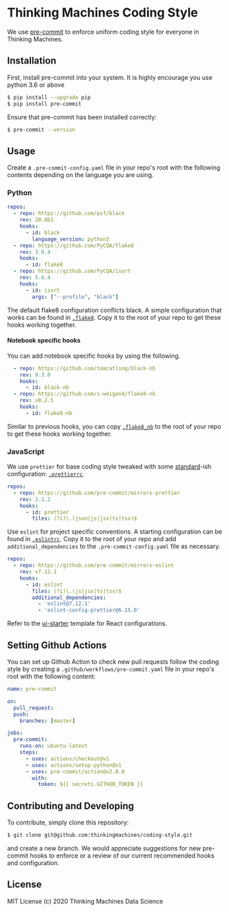 # Thinking Machines Coding Style

We use [pre-commit](https://pre-commit.com) to enforce uniform coding style for everyone
in Thinking Machines.

## Installation

First, install pre-commit into your system. It is highly encourage you use python 3.6 or above

```sh
$ pip install --upgrade pip
$ pip install pre-commit
```

Ensure that pre-commit has been installed correctly:

```sh
$ pre-commit --version
```

## Usage

Create a `.pre-commit-config.yaml` file in your repo's root with the following contents
depending on the language you are using.

### Python

```yaml
repos:
  - repo: https://github.com/psf/black
    rev: 20.8b1
    hooks:
      - id: black
        language_version: python3
  - repo: https://github.com/PyCQA/flake8
    rev: 3.8.4
    hooks:
      - id: flake8
  - repo: https://github.com/PyCQA/isort
    rev: 5.6.4
    hooks:
      - id: isort
        args: ["--profile", "black"]
```

The default flake8 configuration conflicts black. A simple configuration that
works can be found in [`.flake8`](.flake8). Copy it to the root of your repo
to get these hooks working together.

#### Notebook specific hooks

You can add notebook specific hooks by using the following.

```yaml
  - repo: https://github.com/tomcatling/black-nb
    rev: 0.3.0
    hooks:
      - id: black-nb
  - repo: https://github.com/s-weigand/flake8-nb
    rev: v0.2.5
    hooks:
      - id: flake8-nb
```

Similar to previous hooks, you can copy [`.flake8_nb`](.flake8_nb) to the
root of your repo to get these hooks working together.

### JavaScript

We use `prettier` for base coding style tweaked with some
[standard](https://standardjs.com/)-ish configuration:
[`.prettierrc`](.prettierrc).

```yaml
repos:
  - repo: https://github.com/pre-commit/mirrors-prettier
    rev: 2.1.2
    hooks:
      - id: prettier
        files: (?i)\.(json|js|jsx|ts|tsx)$
```

Use `eslint` for project specific conventions. A starting configuration can
be found in [`.eslintrc`](.eslintrc). Copy it to the root of your repo and
add `additional_dependencies` to the `.pre-commit-config.yaml` file as necessary.

```yaml
repos:
  - repo: https://github.com/pre-commit/mirrors-eslint
    rev: v7.12.1
    hooks:
      - id: eslint
        files: (?i)\.(js|jsx|ts|tsx)$
        additional_dependencies:
          - 'eslint@7.12.1'
          - 'eslint-config-prettier@6.15.0'
```

Refer to the [ui-starter](https://github.com/thinkingmachines/ui-starter)
template for React configurations.

## Setting Github Actions

You can set up Github Action to check new pull requests follow the coding
style by creating a `.github/workflows/pre-commit.yaml` file in your repo's
root with the following content:

```yaml
name: pre-commit

on:
  pull_request:
  push:
    branches: [master]

jobs:
  pre-commit:
    runs-on: ubuntu-latest
    steps:
      - uses: actions/checkout@v1
      - uses: actions/setup-python@v1
      - uses: pre-commit/action@v2.0.0
        with:
          token: ${{ secrets.GITHUB_TOKEN }}
```

## Contributing and Developing

To contribute, simply clone this repository:

```sh
$ git clone git@github.com:thinkingmachines/coding-style.git
```

and create a new branch. We would appreciate suggestions for new pre-commit
hooks to enforce or a review of our current recommended hooks and
configuration.

## License

MIT License (c) 2020 Thinking Machines Data Science
